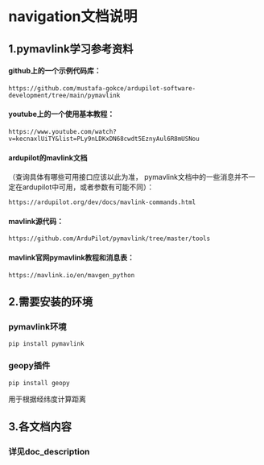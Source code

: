 # navigation文档说明

## 1.pymavlink学习参考资料

#### github上的一个示例代码库：

    https://github.com/mustafa-gokce/ardupilot-software-development/tree/main/pymavlink

#### youtube上的一个使用基本教程：

    https://www.youtube.com/watch?v=kecnaxlUiTY&list=PLy9nLDKxDN68cwdt5EznyAul6R8mUSNou

#### ardupilot的mavlink文档
（查询具体有哪些可用接口应该以此为准， pymavlink文档中的一些消息并不一定在ardupilot中可用，或者参数有可能不同）：

    https://ardupilot.org/dev/docs/mavlink-commands.html

#### mavlink源代码：

    https://github.com/ArduPilot/pymavlink/tree/master/tools

#### mavlink官网pymavlink教程和消息表：

    https://mavlink.io/en/mavgen_python

## 2.需要安装的环境

   ### pymavlink环境
    pip install pymavlink
   ### geopy插件
    pip install geopy
   用于根据经纬度计算距离

## 3.各文档内容

### 详见doc_description